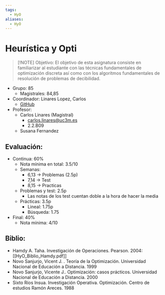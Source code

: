 ```yaml
---
tags:
  - HyO
aliases:
  - HyO
---
```

# Heurística y Opti

> [!NOTE] Objetivo:
> El objetivo de esta asignatura consiste en familiarizar al estudiante con las técnicas fundamentales de optimización discreta así como con los algoritmos fundamentales de resolución de problemas de decibilidad.

+ Grupo: 85
	+ Magistrales: 84,85
+ Coordinador: Linares Lopez, Carlos
	+ [GitHub](https://github.com/clinaresl?tab=repositories)
+ Profesor: 
	+ Carlos Linares (Magistral)
		+ carlos.linares@uc3m.es
		+ 2.2.B09
	+ Susana Fernandez
## Evaluación: 
+ Continua: 60%
	+ Nota mínima en total: 3.5/10
	+ Semanas: 
		+ 6,13 → Problemas (2.5p)
		+ 7,14 → Test 
		+ 8,15 → Practicas
	+ Problemas y test: 2.5p
		+ Las notas de los test cuentan doble a la hora de hacer la media
	+ Prácticas: 3.5p
		+ Lineal: 1.75p
		+ Búsqueda: 1.75
+ Final: 40%
	+ Nota mínima: 4/10

## Biblio: 
- Hamdy A. Taha. Investigación de Operaciones. Pearson. 2004: [[HyO_Biblio_Hamdy.pdf]]
- Novo Sanjurjo, Vicent J. . Teoría de la Optimización. Universidad Nacional de Educación a Distancia. 1999
- Novo Sanjurjo, Vicente J.. Optimización: casos prácticos. Universidad Nacional de Educación a Distancia. 2000
- Sixto Ríos Insua. Investigación Operativa. Optimización. Centro de estudios Ramón Areces. 1988